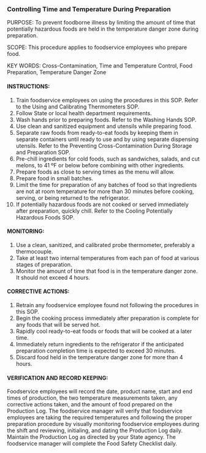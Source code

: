 
### Controlling Time and Temperature During Preparation

PURPOSE: To prevent foodborne illness by limiting the amount of time that
potentially hazardous foods are held in the temperature danger zone during preparation.

SCOPE: This procedure applies to foodservice employees who prepare food.

KEY WORDS: Cross-Contamination, Time and Temperature Control, Food
Preparation, Temperature Danger Zone

#### INSTRUCTIONS:

1. Train foodservice employees on using the procedures in this SOP. Refer to the Using and Calibrating Thermometers SOP.
2. Follow State or local health department requirements.
3. Wash hands prior to preparing foods. Refer to the Washing Hands SOP.
4. Use clean and sanitized equipment and utensils while preparing food.
5. Separate raw foods from ready-to-eat foods by keeping them in separate containers until ready to use and by using separate dispensing utensils. Refer to the Preventing Cross-Contamination During Storage and Preparation SOP.
6. Pre-chill ingredients for cold foods, such as sandwiches, salads, and cut melons, to 41 ºF or below before combining with other ingredients.
7. Prepare foods as close to serving times as the menu will allow.
8. Prepare food in small batches.
9. Limit the time for preparation of any batches of food so that ingredients are not at room temperature for more than 30 minutes before cooking, serving, or being returned to the refrigerator.
10. If potentially hazardous foods are not cooked or served immediately after preparation, quickly chill. Refer to the Cooling Potentially Hazardous Foods SOP.

#### MONITORING:

1. Use a clean, sanitized, and calibrated probe thermometer, preferably a thermocouple.
2. Take at least two internal temperatures from each pan of food at various stages of preparation.
3. Monitor the amount of time that food is in the temperature danger zone. It should not exceed 4 hours.

#### CORRECTIVE ACTIONS:

1. Retrain any foodservice employee found not following the procedures in this SOP.
2. Begin the cooking process immediately after preparation is complete for any foods that will be served hot.
3. Rapidly cool ready-to-eat foods or foods that will be cooked at a later time.
4. Immediately return ingredients to the refrigerator if the anticipated preparation completion time is expected to exceed 30 minutes.
5. Discard food held in the temperature danger zone for more than 4 hours.

#### VERIFICATION AND RECORD KEEPING:
Foodservice employees will record the date, product name, start and end times of production, the two temperature measurements taken, any corrective actions taken, and the amount of food prepared on the Production Log. The foodservice manager will verify that foodservice employees are taking the required temperatures and following the proper preparation procedure by visually monitoring foodservice employees during the shift and reviewing, initialing, and dating the Production Log daily. Maintain the Production Log as directed by your State agency. The foodservice manager will complete the Food Safety Checklist daily.
